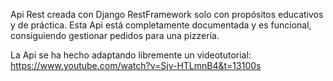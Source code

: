 Api Rest creada con Django RestFramework solo con propósitos educativos y de práctica.
Esta Api está completamente documentada y es funcional, consiguiendo gestionar pedidos para una pizzería.

La Api se ha hecho adaptando libremente un videotutorial: https://www.youtube.com/watch?v=Sjv-HTLmnB4&t=13100s
